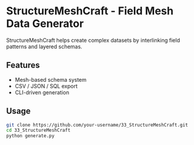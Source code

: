 # StructureMeshCraft - Field Mesh Data Generator

StructureMeshCraft helps create complex datasets by interlinking field patterns and layered schemas.

## Features
- Mesh-based schema system  
- CSV / JSON / SQL export  
- CLI-driven generation  

## Usage
```bash
git clone https://github.com/your-username/33_StructureMeshCraft.git
cd 33_StructureMeshCraft
python generate.py

